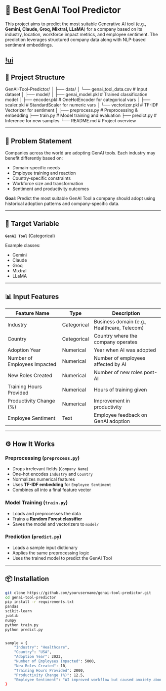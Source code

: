 # 🔮 Best GenAI Tool Predictor

This project aims to predict the most suitable Generative AI tool (e.g., **Gemini, Claude, Groq, Mixtral, LLaMA**) for a company based on its industry, location, workforce impact metrics, and employee sentiment. The prediction leverages structured company data along with NLP-based sentiment embeddings.

[!ui](assets/image.png)
---

## 📁 Project Structure

GenAI-Tool-Predictor/
│
├── data/
│ └── genai_tool_data.csv # Input dataset
│
├── model/
│ ├── genai_model.pkl # Trained classification model
│ ├── encoder.pkl # OneHotEncoder for categorical vars
│ ├── scaler.pkl # StandardScaler for numeric vars
│ └── vectorizer.pkl # TF-IDF Vectorizer for sentiment
│
├── preprocess.py # Preprocessing & embedding
├── train.py # Model training and evaluation
├── predict.py # Inference for new samples
└── README.md # Project overview


---

## 🧠 Problem Statement

Companies across the world are adopting GenAI tools. Each industry may benefit differently based on:

- Domain-specific needs
- Employee training and reaction
- Country-specific constraints
- Workforce size and transformation
- Sentiment and productivity outcomes

**Goal**: Predict the most suitable GenAI Tool a company should adopt using historical adoption patterns and company-specific data.

---

## 🎯 Target Variable

**`GenAI Tool`** (Categorical)

Example classes:
- Gemini
- Claude
- Groq
- Mixtral
- LLaMA

---

## 📊 Input Features

| Feature Name                     | Type        | Description |
|----------------------------------|-------------|-------------|
| Industry                         | Categorical | Business domain (e.g., Healthcare, Telecom) |
| Country                          | Categorical | Country where the company operates |
| Adoption Year                    | Numerical   | Year when AI was adopted |
| Number of Employees Impacted     | Numerical   | Number of employees affected by AI |
| New Roles Created                | Numerical   | Number of new roles post-AI |
| Training Hours Provided          | Numerical   | Hours of training given |
| Productivity Change (%)          | Numerical   | Improvement in productivity |
| Employee Sentiment               | Text        | Employee feedback on GenAI adoption |

---

## ⚙️ How It Works

### Preprocessing (`preprocess.py`)

- Drops irrelevant fields (`Company Name`)
- One-hot encodes `Industry` and `Country`
- Normalizes numerical features
- Uses **TF-IDF embedding** for `Employee Sentiment`
- Combines all into a final feature vector

### Model Training (`train.py`)

- Loads and preprocesses the data
- Trains a **Random Forest classifier**
- Saves the model and vectorizers to `model/`

### Prediction (`predict.py`)

- Loads a sample input dictionary
- Applies the same preprocessing logic
- Uses the trained model to predict the GenAI Tool

---

## 📦 Installation

```bash
git clone https://github.com/yourusername/genai-tool-predictor.git
cd genai-tool-predictor
pip install -r requirements.txt
pandas
scikit-learn
joblib
numpy
python train.py
python predict.py


sample = {
    "Industry": "Healthcare",
    "Country": "USA",
    "Adoption Year": 2023,
    "Number of Employees Impacted": 5000,
    "New Roles Created": 10,
    "Training Hours Provided": 2000,
    "Productivity Change (%)": 12.5,
    "Employee Sentiment": "AI improved workflow but caused anxiety about job security"
}
